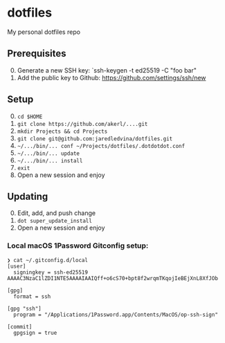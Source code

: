 # dotfiles
My personal dotfiles repo 

## Prerequisites
0. Generate a new SSH key: `ssh-keygen -t ed25519 -C "foo bar"
1. Add the public key to Github: https://github.com/settings/ssh/new

## Setup
0. `cd $HOME`
1. `git clone https://github.com/akerl/....git`
2. `mkdir Projects && cd Projects`
3. `git clone git@github.com:jaredledvina/dotfiles.git`
4. `~/.../bin/... conf ~/Projects/dotfiles/.dotdotdot.conf`
5. `~/.../bin/... update`
6. `~/.../bin/... install`
7. `exit`
8. Open a new session and enjoy

## Updating
0. Edit, add, and push change
1. `dot super_update_install`
2. Open a new session and enjoy

### Local macOS 1Password Gitconfig setup:

```
❯ cat ~/.gitconfig.d/local
[user]
  signingkey = ssh-ed25519 AAAAC3NzaC1lZDI1NTE5AAAAIAAIQff+o6cS70+bpt8f2wrqmTKqojIeBEjXnL8XfJOb

[gpg]
  format = ssh

[gpg "ssh"]
  program = "/Applications/1Password.app/Contents/MacOS/op-ssh-sign"

[commit]
  gpgsign = true
```
